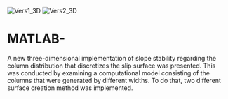 ![Vers1_3D](https://user-images.githubusercontent.com/89296448/132131813-be7ccf8b-66ae-4ac9-a99a-3a9e643ff069.jpg)
![Vers2_3D](https://user-images.githubusercontent.com/89296448/132130771-72a35adf-5629-4e8e-b07b-8d0ecd8521b6.jpg)

# MATLAB-
A new three-dimensional implementation of slope stability regarding the column distribution that discretizes the slip surface was presented. This was conducted by examining a computational model consisting of the columns that were generated by different widths. To do that, two different surface creation method was implemented.
